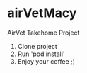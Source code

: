 # airVetMacy
AirVet Takehome Project

1. Clone project
1. Run 'pod install'
1. Enjoy your coffee ;)
